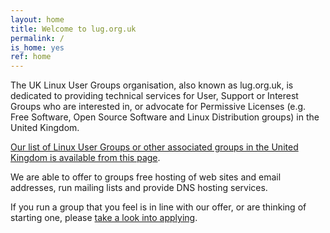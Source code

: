 ```yaml
---
layout: home
title: Welcome to lug.org.uk
permalink: /
is_home: yes
ref: home
---
```

The UK Linux User Groups organisation, also known as lug.org.uk, is dedicated to providing technical services for User, Support or Interest Groups 
who are interested in, or advocate for Permissive Licenses (e.g. Free Software, Open Source Software and Linux Distribution groups) in the United Kingdom.

[Our list of Linux User Groups or other associated groups in the United Kingdom is available from this page](lugs).

We are able to offer to groups free hosting of web sites and email addresses, run mailing lists and provide DNS hosting services.

If you run a group that you feel is in line with our offer, or are thinking of starting one, please [take a look into applying](apply).
